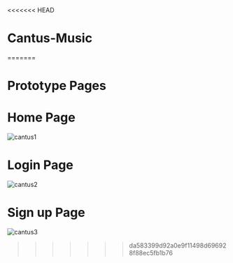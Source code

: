 <<<<<<< HEAD
# Cantus-Music
=======

# Prototype Pages
# Home Page
![cantus1](https://user-images.githubusercontent.com/73452073/149424105-532821e7-efbc-45ec-8a75-5133187d3839.png)

# Login Page
![cantus2](https://user-images.githubusercontent.com/73452073/149424181-080f0acd-b88b-4283-b612-180da610624f.png)


# Sign up Page
![cantus3](https://user-images.githubusercontent.com/73452073/149424233-cd31b5af-e91f-4552-a1de-c6349866fb9a.png)
>>>>>>> da583399d92a0e9f11498d696928f88ec5fb1b76
